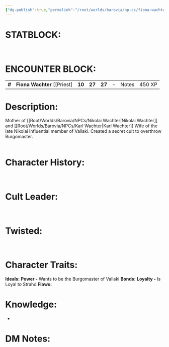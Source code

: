 ```yaml
---
{"dg-publish":true,"permalink":"/root/worlds/barovia/np-cs/fiona-wachter/","tags":["Barovia"]}
---
```


# **STATBLOCK:**

 

# **ENCOUNTER BLOCK:**

|        |                                |        |        |        |     |       |        |
|--------|--------------------------------|--------|--------|--------|-----|-------|--------|
| **\#** | **Fiona Wachter** \[\[Priest\] | **10** | **27** | **27** | \-  | Notes | 450 XP |

# **Description:**

Mother of [[Root/Worlds/Barovia/NPCs/Nikolai Wachter\|Nikolai Wachter]] and [[Root/Worlds/Barovia/NPCs/Karl Wachter\|Karl Wachter]]
Wife of the late Nikolai
Influential member of Vallaki.
Created a secret cult to overthrow Burgomaster.  
 

# **Character History:**

 

# **Cult Leader:**

 

# **Twisted:**

 
 
 

# **Character Traits:** 

**Ideals:** **Power -** Wants to be the Burgomaster of Vallaki
**Bonds:**  **Loyalty -** Is Loyal to Strahd 
**Flaws:**  

# **Knowledge:**

-    
 

# **DM Notes:**